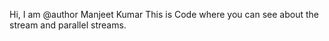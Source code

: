 Hi, I am  @author Manjeet Kumar
This is Code where you can see about the stream and parallel streams.
